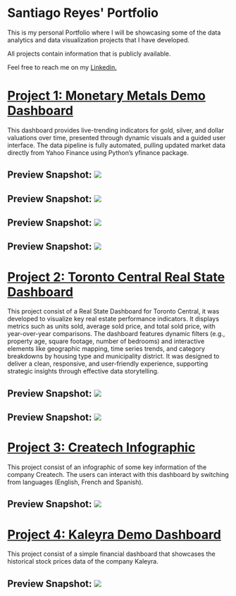 # Santiago Reyes' Portfolio

This is my personal Portfolio where I will be showcasing some of the data analytics and data visualization projects that I have developed.

All projects contain information that is publicly available. 

Feel free to reach me on my [Linkedin. ](https://www.linkedin.com/in/santiagoareyes/)

# [Project 1: Monetary Metals Demo Dashboard](https://github.com/SantiagoReyes18/Monetary-Metals-Demo-Dashboard)
This dashboard provides live-trending indicators for gold, silver, and dollar valuations over time, presented through dynamic visuals and a guided user interface. The data pipeline is fully automated, pulling updated market data directly from Yahoo Finance using Python’s yfinance package.

## Preview Snapshot: ![](Images/monetary_metals_demo_dashboard_1.png)
## Preview Snapshot: ![](Images/monetary_metals_demo_dashboard_2.png)
## Preview Snapshot: ![](Images/monetary_metals_demo_dashboard_3.png)
## Preview Snapshot: ![](Images/monetary_metals_demo_dashboard_4.png)

# [Project 2: Toronto Central Real State Dashboard](https://github.com/SantiagoReyes18/Real_State_Dashboard)

This project consist of a Real State Dashboard for Toronto Central, it was developed to visualize key real estate performance indicators. It displays metrics such as units sold, average sold price, and total sold price, with year-over-year comparisons. The dashboard features dynamic filters (e.g., property age, square footage, number of bedrooms) and interactive elements like geographic mapping, time series trends, and category breakdowns by housing type and municipality district. It was designed to deliver a clean, responsive, and user-friendly experience, supporting strategic insights through effective data storytelling.

## Preview Snapshot: ![](Images/real_state_dashboard_1.png)
## Preview Snapshot: ![](Images/real_state_dashboard_2.png)

# [Project 3: Createch Infographic](https://github.com/SantiagoReyes18/Createch-Sample-Dashboard)

This project consist of an infographic of some key information of the company Createch. The users can interact with this dashboard by switching from languages (English, French and Spanish).

## Preview Snapshot: ![](Images/Createch_Preview.png)

# [Project 4: Kaleyra Demo Dashboard](https://github.com/SantiagoReyes18/Kaleyra-Sample-Dashboard)

This project consist of a simple financial dashboard that showcases the historical stock prices data of the company Kaleyra.

## Preview Snapshot: ![](Images/Kaleyra_Preview.png)
